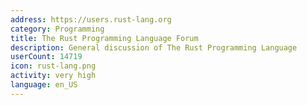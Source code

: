 ```yaml
---
address: https://users.rust-lang.org
category: Programming
title: The Rust Programming Language Forum
description: General discussion of The Rust Programming Language
userCount: 14719
icon: rust-lang.png
activity: very high
language: en_US
---
```

